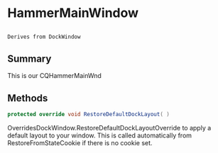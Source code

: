 # HammerMainWindow

## 
```c#
Derives from DockWindow
```

## Summary

This is our CQHammerMainWnd
## Methods

```c#
protected override void RestoreDefaultDockLayout( ) 
```
OverridesDockWindow.RestoreDefaultDockLayoutOverride to apply a default layout to your window. This is called automatically from
RestoreFromStateCookie if there is no cookie set.
